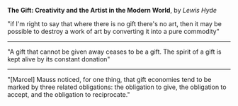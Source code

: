 **The Gift: Creativity and the Artist in the Modern World**, by *Lewis Hyde*

"if I'm right to say that where there is no gift there's no art, then it may be possible to destroy a work of art by converting it into a pure commodity"

---

"A gift that cannot be given away ceases to be a gift. The spirit of a gift is kept alive by its constant donation"

---

"[Marcel] Mauss noticed, for one thing, that gift economies tend to be marked by three related obligations: the obligation to give, the obligation to accept, and the obligation to reciprocate."
